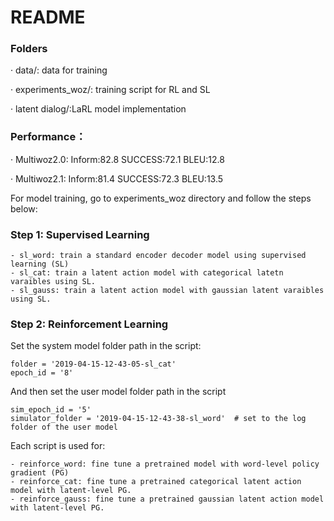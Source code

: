 # README

### Folders

· data/: data for training

· experiments_woz/: training script for RL and SL

· latent dialog/:LaRL model implementation

### Performance：
· Multiwoz2.0: Inform:82.8	SUCCESS:72.1	BLEU:12.8

· Multiwoz2.1: Inform:81.4	SUCCESS:72.3	BLEU:13.5



For model training, go to experiments_woz directory and follow the steps below:

### Step 1: Supervised Learning

    - sl_word: train a standard encoder decoder model using supervised learning (SL)
    - sl_cat: train a latent action model with categorical latetn varaibles using SL.
    - sl_gauss: train a latent action model with gaussian latent varaibles using SL.

### Step 2: Reinforcement Learning
Set the system model folder path in the script:

    folder = '2019-04-15-12-43-05-sl_cat'
    epoch_id = '8'

And then set the user model folder path in the script

    sim_epoch_id = '5'
    simulator_folder = '2019-04-15-12-43-38-sl_word'  # set to the log folder of the user model

Each script is used for:

    - reinforce_word: fine tune a pretrained model with word-level policy gradient (PG)
    - reinforce_cat: fine tune a pretrained categorical latent action model with latent-level PG.
    - reinforce_gauss: fine tune a pretrained gaussian latent action model with latent-level PG.
